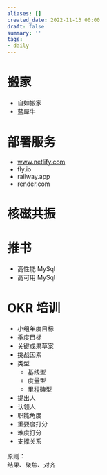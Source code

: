 ```yaml
---
aliases: []
created_date: 2022-11-13 00:00
draft: false
summary: ''
tags:
- daily
---
```


# 搬家
- 自如搬家
- 蓝犀牛

# 部署服务
- www.netlify.com
- fly.io
- railway.app
- render.com
# 核磁共振

# 推书
- 高性能 MySql
- 高可用 MySql
# OKR 培训

- 小组年度目标
- 季度目标
- 关键成果草案
- 挑战因素
- 类型
	- 基线型
	- 度量型
	- 里程碑型
- 提出人
- 认领人
- 职能角度
- 重要度打分
- 难度打分
- 支撑关系

原则：  
结果、聚焦、对齐